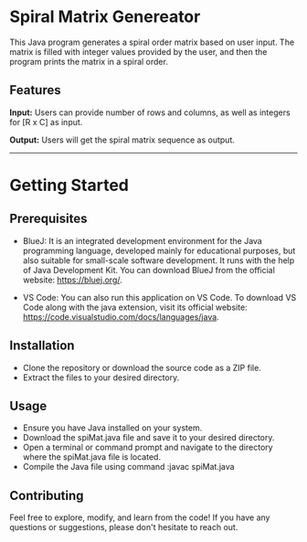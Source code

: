 # **Spiral Matrix Genereator**

This Java program generates a spiral order matrix based on user input. The matrix is filled with integer values provided by the user, and then the program prints the matrix in a spiral order.

## **Features**
**Input:** Users can provide number of rows and columns, as well as integers for [R x C] as input.

**Output:** Users will get the spiral matrix sequence as output.
____________________________________________________________________________________________________________________________________________________________________

# **Getting Started**

## **Prerequisites**
* BlueJ: It is an integrated development environment for the Java programming language, developed mainly for educational purposes, but also suitable for small-scale software development. It runs with the help of Java Development Kit. You can download BlueJ from the official website: https://bluej.org/.

* VS Code: You can also run this application on VS Code. To download VS Code along with the java extension, visit its official website: https://code.visualstudio.com/docs/languages/java.

## **Installation**
* Clone the repository or download the source code as a ZIP file.
* Extract the files to your desired directory.

## **Usage**
* Ensure you have Java installed on your system.
* Download the spiMat.java file and save it to your desired directory.
* Open a terminal or command prompt and navigate to the directory where the spiMat.java file is located.
* Compile the Java file using command :javac spiMat.java

## **Contributing**

Feel free to explore, modify, and learn from the code! If you have any questions or suggestions, please don't hesitate to reach out.
